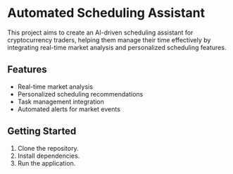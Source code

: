 # Automated Scheduling Assistant

This project aims to create an AI-driven scheduling assistant for cryptocurrency traders, helping them manage their time effectively by integrating real-time market analysis and personalized scheduling features.

## Features

- Real-time market analysis
- Personalized scheduling recommendations
- Task management integration
- Automated alerts for market events

## Getting Started

1. Clone the repository.
2. Install dependencies.
3. Run the application.
